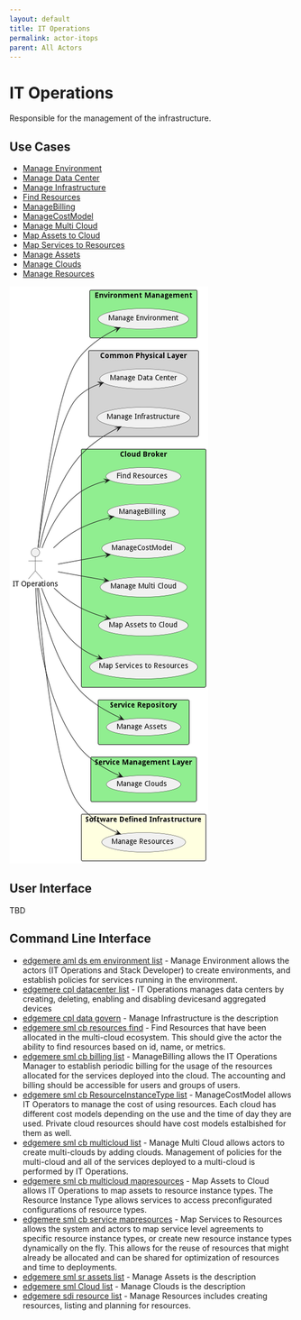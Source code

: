 ```yaml
---
layout: default
title: IT Operations
permalink: actor-itops
parent: All Actors
---
```

# IT Operations

Responsible for the management of the infrastructure.



## Use Cases

* [Manage Environment](usecase-ManageEnvironment)
* [Manage Data Center](usecase-ManageDataCenter)
* [Manage Infrastructure](usecase-ManageInfrastructure)
* [Find Resources](usecase-FindResources)
* [ManageBilling](usecase-ManageBilling)
* [ManageCostModel](usecase-ManageCostModel)
* [Manage Multi Cloud](usecase-ManageMultiCloud)
* [Map Assets to Cloud](usecase-MapAssetstoCloud)
* [Map Services to Resources](usecase-MapServicestoResources)
* [Manage Assets](usecase-ManageAssets)
* [Manage Clouds](usecase-ManageClouds)
* [Manage Resources](usecase-ManageResources)


![Use Case Diagram](./UseCase.png)

## User Interface
TBD

## Command Line Interface
* [ edgemere aml ds em environment list](action--edgemere-aml-ds-em-environment-list) - Manage Environment allows the actors (IT Operations and Stack Developer) to create environments, and establish policies for services running in the environment.
* [ edgemere cpl datacenter list](action--edgemere-cpl-datacenter-list) - IT Operations manages data centers by creating, deleting, enabling and disabling devicesand aggregated devices
* [ edgemere cpl data govern](action--edgemere-cpl-data-govern) - Manage Infrastructure is the description
* [ edgemere sml cb resources find](action--edgemere-sml-cb-resources-find) - Find Resources that have been allocated in the multi-cloud ecosystem. This should give the actor the ability to find resources based on id, name, or metrics.
* [ edgemere sml cb billing list](action--edgemere-sml-cb-billing-list) - ManageBilling allows the IT Operations Manager to establish periodic billing for the usage of the resources allocated for the services deployed into the cloud. The accounting and billing should be accessible for users and groups of users.
* [ edgemere sml cb ResourceInstanceType list](action--edgemere-sml-cb-ResourceInstanceType-list) - ManageCostModel allows IT Operators to manage the cost of using resources. Each cloud has different cost models depending on the use and the time of day they are used. Private cloud resources should have cost models estalbished for them as well.
* [ edgemere sml cb multicloud list](action--edgemere-sml-cb-multicloud-list) - Manage Multi Cloud allows actors to create multi-clouds by adding clouds. Management of policies for the multi-cloud and all of the services deployed to a multi-cloud is performed by IT Operations.
* [ edgemere sml cb multicloud mapresources](action--edgemere-sml-cb-multicloud-mapresources) - Map Assets to Cloud allows IT Operations to map assets to resource instance types. The Resource Instance Type allows services to access preconfigurated configurations of resource types.
* [ edgemere sml cb service mapresources](action--edgemere-sml-cb-service-mapresources) - Map Services to Resources allows the system and actors to map service level agreements to specific resource instance types, or create new resource instance types dynamically on the fly. This allows for the reuse of resources that might already be allocated and can be shared for optimization of resources and time to deployments.
* [ edgemere sml sr assets list](action--edgemere-sml-sr-assets-list) - Manage Assets is the description
* [ edgemere sml Cloud list](action--edgemere-sml-Cloud-list) - Manage Clouds is the description
* [ edgemere sdi resource list](action--edgemere-sdi-resource-list) - Manage Resources includes creating resources, listing and planning for resources.

